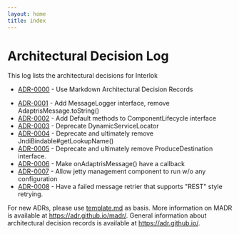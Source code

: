 ```yaml
---
layout: home
title: index
---
```

# Architectural Decision Log

This log lists the architectural decisions for Interlok

<!-- adrlog -->

- [ADR-0000](0000-use-markdown-architectural-decision-records.md) - Use Markdown Architectural Decision Records
* [ADR-0001](0001-add-messagelogger-interface.md) - Add MessageLogger interface, remove AdaptrisMessage.toString()
* [ADR-0002](0002-add-default-implementations-to-componentlifecycle.md) - Add Default methods to ComponentLifecycle interface
* [ADR-0003](0003-deprecate-dynamicservicelocator.md) - Deprecate DynamicServiceLocator
* [ADR-0004](0004-remove-jndi-bindable-lookup-name.md) - Deprecate and ultimately remove JndiBindable#getLookupName()
* [ADR-0005](0005-remove-produce-destination.md) - Deprecate and ultimately remove ProduceDestination interface.
* [ADR-0006](0006-workflow-callback.md) - Make onAdaptrisMessage() have a callback
* [ADR-0007](0007-jetty-failsafe.md) - Allow jetty management component to run w/o any configuration
* [ADR-0008](0008-restful-failed-message-retrier.md) - Have a failed message retrier that supports "REST" style retrying.

<!-- adrlogstop -->

For new ADRs, please use [template.md](template.md) as basis.
More information on MADR is available at <https://adr.github.io/madr/>.
General information about architectural decision records is available at <https://adr.github.io/>.
